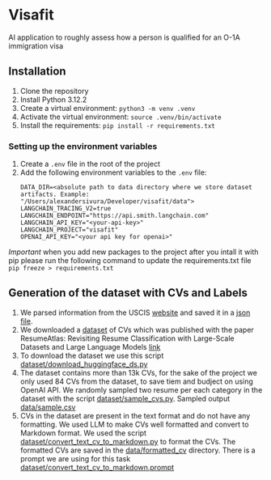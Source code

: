 # Visafit
AI application to roughly assess how a person is qualified for an O-1A immigration visa

## Installation
1. Clone the repository
1. Install Python 3.12.2 
1. Create a virtual environment: `python3 -m venv .venv`
1. Activate the virtual environment: `source .venv/bin/activate`
1. Install the requirements: `pip install -r requirements.txt`

### Setting up the environment variables
1. Create a `.env` file in the root of the project
1. Add the following environment variables to the `.env` file:
    ```
    DATA_DIR=<absolute path to data directory where we store dataset artifacts. Example: "/Users/alexandersivura/Developer/visafit/data">
    LANGCHAIN_TRACING_V2=true
    LANGCHAIN_ENDPOINT="https://api.smith.langchain.com"
    LANGCHAIN_API_KEY="<your-api-key>"
    LANGCHAIN_PROJECT="visafit"
    OPENAI_API_KEY="<your api key for openai>"
    ```


*Important* when you add new packages to the project after you intall it with pip please run the following command to update the requirements.txt file `pip freeze > requirements.txt`

## Generation of the dataset with CVs and Labels
1. We parsed information from the USCIS [website](https://www.uscis.gov/policy-manual/volume-2-part-m#) and saved it in a [json file](criteration.json). 
2. We downloaded a [dataset](https://huggingface.co/datasets/ahmedheakl/resume-atlas) of CVs which was published with the paper ResumeAtlas: Revisiting Resume Classification with Large-Scale Datasets and Large Language Models [link](https://arxiv.org/abs/2406.18125)
3. To download the dataset we use this script [dataset/download_huggingface_ds.py](dataset/download_huggingface_ds.py)
4. The dataset contains more than 13k CVs, for the sake of the project we only used 84 CVs from the dataset, to save tiem and budject on using OpenAI API. We randomly sampled two resume per each category in the dataset with the script [dataset/sample_cvs.py](dataset/sample_cvs.py). Sampled output [data/sample.csv](data/sample.csv)
5. CVs in the dataset are present in the text format and do not have any formatting. We used LLM to make CVs well formatted and convert to Markdown format. We used the script [dataset/convert_text_cv_to_markdown.py](dataset/convert_text_cv_to_markdown.py) to format the CVs. The formatted CVs are saved in the [data/formatted_cv](data/formatted_cv) directory. There is a prompt we are using for this task [dataset/convert_text_cv_to_markdown.prompt](dataset/convert_text_cv_to_markdown.prompt)